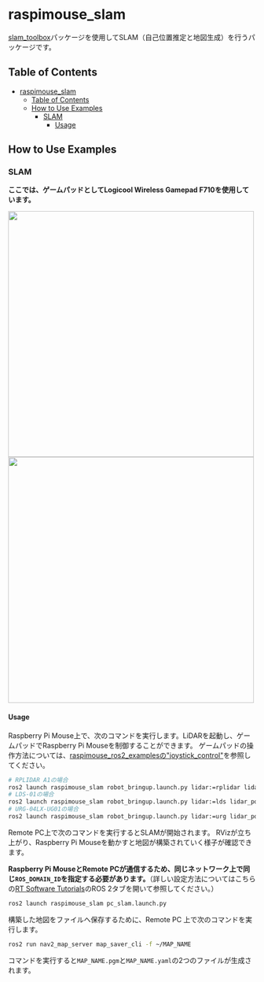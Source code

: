 # raspimouse_slam


[slam_toolbox](https://github.com/SteveMacenski/slam_toolbox)パッケージを使用してSLAM（自己位置推定と地図生成）を行うパッケージです。

## Table of Contents

- [raspimouse\_slam](#raspimouse_slam)
  - [Table of Contents](#table-of-contents)
  - [How to Use Examples](#how-to-use-examples)
    - [SLAM](#slam)
        - [Usage](#usage)

## How to Use Examples

### SLAM

**ここでは、ゲームパッドとしてLogicool Wireless Gamepad F710を使用しています。**

<img src=https://rt-net.github.io/images/raspberry-pi-mouse/slam_toolbox_ros2_with_raspimouse_model.png width=500 />

<img src=https://rt-net.github.io/images/raspberry-pi-mouse/slam_toolbox_ros2.gif width=500 />

#### Usage

Raspberry Pi Mouse上で、次のコマンドを実行します。LiDARを起動し、ゲームパッドでRaspberry Pi Mouseを制御することができます。
ゲームパッドの操作方法については、[raspimouse_ros2_examplesの"joystick_control"](https://github.com/rt-net/raspimouse_ros2_examples#joystick_control)を参照してください。

```sh
# RPLIDAR A1の場合
ros2 launch raspimouse_slam robot_bringup.launch.py lidar:=rplidar lidar_port:=/dev/ttyUSB0 joyconfig:=f710
# LDS-01の場合
ros2 launch raspimouse_slam robot_bringup.launch.py lidar:=lds lidar_port:=/dev/ttyUSB0 joyconfig:=f710
# URG-04LX-UG01の場合
ros2 launch raspimouse_slam robot_bringup.launch.py lidar:=urg lidar_port:=/dev/ttyACM0 joyconfig:=f710
```

Remote PC上で次のコマンドを実行するとSLAMが開始されます。 RVizが立ち上がり、Raspberry Pi Mouseを動かすと地図が構築されていく様子が確認できます。

**Raspberry Pi MouseとRemote PCが通信するため、同じネットワーク上で同じ`ROS_DOMAIN_ID`を指定する必要があります。**（詳しい設定方法についてはこちらの[RT Software Tutorials](https://rt-net.github.io/tutorials/raspimouse/ros/samples.html#raspberry-pipcros)のROS 2タブを開いて参照してください。）

```sh
ros2 launch raspimouse_slam pc_slam.launch.py
```

構築した地図をファイルへ保存するために、Remote PC 上で次のコマンドを実行します。

```sh
ros2 run nav2_map_server map_saver_cli -f ~/MAP_NAME
```

コマンドを実行すると`MAP_NAME.pgm`と`MAP_NAME.yaml`の2つのファイルが生成されます。
